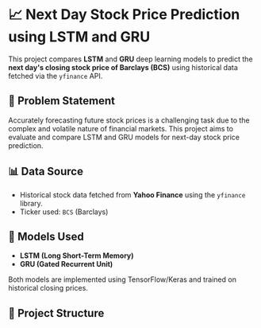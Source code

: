 # 📈 Next Day Stock Price Prediction using LSTM and GRU

This project compares **LSTM** and **GRU** deep learning models to predict the **next day's closing stock price of Barclays (BCS)** using historical data fetched via the `yfinance` API.

## 📌 Problem Statement

Accurately forecasting future stock prices is a challenging task due to the complex and volatile nature of financial markets. This project aims to evaluate and compare LSTM and GRU models for next-day stock price prediction.

## 📊 Data Source

- Historical stock data fetched from **Yahoo Finance** using the `yfinance` library.
- Ticker used: `BCS` (Barclays)

## 🧠 Models Used

- **LSTM (Long Short-Term Memory)**
- **GRU (Gated Recurrent Unit)**

Both models are implemented using TensorFlow/Keras and trained on historical closing prices.

## 📁 Project Structure

